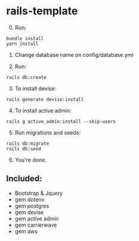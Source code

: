 # rails-template

0. Run:

```
bundle install
yarn install
```

1. Change database name on config/database.yml

2. Run:

```
rails db:create
```

3. To install devise:

```
rails generate devise:install
```

4. To install active admin:

```
rails g active_admin:install --skip-users
```

5. Run migrations and seeds:

```
rails db:migrate
rails db:seed
```

6. You're done.

## Included:

- Bootstrap & Jquery
- gem dotenv
- gem postgres
- gem devise
- gem active admin
- gem carrierwave
- gem aws
